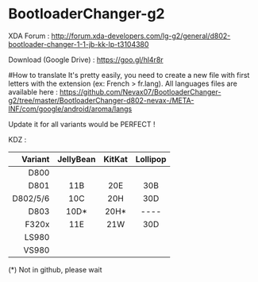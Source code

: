# BootloaderChanger-g2

XDA Forum : http://forum.xda-developers.com/lg-g2/general/d802-bootloader-changer-1-1-jb-kk-lp-t3104380

Download (Google Drive) : https://goo.gl/hl4r8r

#How to translate
It's pretty easily, you need to create a new file with first letters with the extension (ex: French > fr.lang).
All languages files are available here : https://github.com/Nevax07/BootloaderChanger-g2/tree/master/BootloaderChanger-d802-nevax-/META-INF/com/google/android/aroma/langs

Update it for all variants would be PERFECT !

KDZ :

Variant   | JellyBean         | KitKat             | Lollipop            |
---------:|:-----------------:|:------------------:|:-------------------:|
D800      |        	          |                    |          		       |
D801      |         11B       |        20E         |        30B		    	 | 
D802/5/6  |       	10C	      |        20H         |        30D	  	  	 |
D803      |       	10D*      |        20H*        |        ----   		   |  
F320x     |         11E	      |        21W         |        30D	   	   	 |
LS980     |         	   	    |                    |          	 	   		 |
VS980     |        	   	      |                    |          		   		 |

(*) Not in github, please wait
